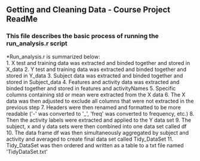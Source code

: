 ## Getting and Cleaning Data - Course Project ReadMe
### This file describes the basic process of running the run_analysis.r script 
 
 *Run_analysis.r is summarized below:	
	1. X test and training data was extracted and binded together and stored in X_data
	2. Y test and training data was extracted and binded together and stored in Y_data
	3. Subject data was extracted and binded together and stored in Subject_data
	4. Features and activity data was extracted and binded together and stored in features and activityNames
	5. Specific columns containing std or mean were extracted from the X data
	6. The X data was then adjusted to exclude all columns that were not extracted in the previous step
	7. Headers were then renamed and formatted to be more readable ('-' was converted to '_', 'freq' was converted to frequency, etc.)
	8. Then the activity labels were extracted and applied to the Y data set
	9. The subject, x and y data sets were then combined into one data set called df
	10. The data frame df was then simultaneously aggregated by subject and activity and averaged to create final data set called Tidy_DataSet
	11. Tidy_DataSet was then ordered and written as a table to a txt file named 'TidyDataSet.txt'